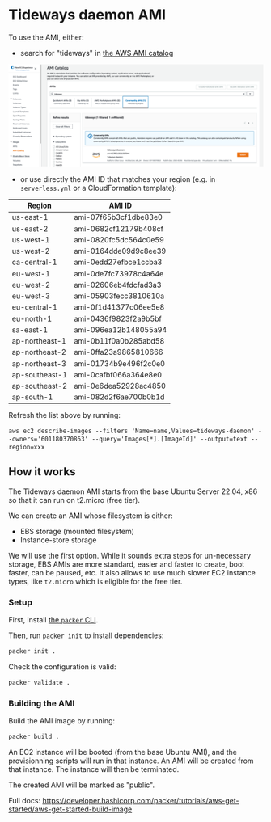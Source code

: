 # Tideways daemon AMI

To use the AMI, either:

- search for "tideways" in [the AWS AMI catalog](https://console.aws.amazon.com/ec2/v2/home?#AMICatalog)

![](./img/ami-catalog.png)

- or use directly the AMI ID that matches your region (e.g. in `serverless.yml` or a CloudFormation template):

| Region    | AMI ID                |
|-----------|-----------------------|
| us-east-1 | ami-07f65b3cf1dbe83e0 |
| us-east-2 | ami-0682cf12179b408cf |
| us-west-1 | ami-0820fc5dc564c0e59 |
| us-west-2 | ami-0164dde09d9c8ee39 |
| ca-central-1 | ami-0edd27efbce1ccba3 |
| eu-west-1 | ami-0de7fc73978c4a64e |
| eu-west-2 | ami-02606eb4fdcfad3a3 |
| eu-west-3 | ami-05903fecc3810610a |
| eu-central-1 | ami-0f1d41377c06ee5e8 |
| eu-north-1 | ami-0436f9823f2a9b5bf |
| sa-east-1 | ami-096ea12b148055a94 |
| ap-northeast-1 | ami-0b11f0a0b285abd58 |
| ap-northeast-2 | ami-0ffa23a9865810666 |
| ap-northeast-3 | ami-01734b9e496f2c0e0 |
| ap-southeast-1 | ami-0cafbf066a364e8e0 |
| ap-southeast-2 | ami-0e6dea52928ac4850 |
| ap-south-1 | ami-082d2f6ae700b0b1d |

Refresh the list above by running:

```
aws ec2 describe-images --filters 'Name=name,Values=tideways-daemon' --owners='601180370863' --query='Images[*].[ImageId]' --output=text --region=xxx
```

## How it works

The Tideways daemon AMI starts from the base Ubuntu Server 22.04, x86 so that it can run on t2.micro (free tier).

We can create an AMI whose filesystem is either:

- EBS storage (mounted filesystem)
- Instance-store storage

We will use the first option. While it sounds extra steps for un-necessary storage, EBS AMIs are more standard, easier and faster to create, boot faster, can be paused, etc. It also allows to use much slower EC2 instance types, like `t2.micro` which is eligible for the free tier.

### Setup

First, install [the `packer` CLI](https://developer.hashicorp.com/packer/tutorials/aws-get-started/get-started-install-cli).

Then, run `packer init` to install dependencies:

```bash
packer init .
```

Check the configuration is valid:

```bash
packer validate .
```

### Building the AMI

Build the AMI image by running:

```bash
packer build .
```

An EC2 instance will be booted (from the base Ubuntu AMI), and the provisionning scripts will run in that instance. An AMI will be created from that instance. The instance will then be terminated.

The created AMI will be marked as "public".

Full docs: https://developer.hashicorp.com/packer/tutorials/aws-get-started/aws-get-started-build-image
